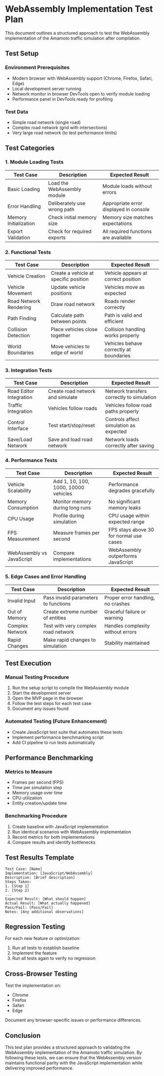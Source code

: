 # WebAssembly Implementation Test Plan

This document outlines a structured approach to test the WebAssembly implementation of the Amamoto traffic simulation after compilation.

## Test Setup

### Environment Prerequisites
- Modern browser with WebAssembly support (Chrome, Firefox, Safari, Edge)
- Local development server running
- Network monitor in browser DevTools open to verify module loading
- Performance panel in DevTools ready for profiling

### Test Data
- Simple road network (single road)
- Complex road network (grid with intersections)
- Very large road network (to test performance limits)

## Test Categories

### 1. Module Loading Tests

| Test Case | Description | Expected Result |
|-----------|-------------|-----------------|
| Basic Loading | Load the WebAssembly module | Module loads without errors |
| Error Handling | Deliberately use wrong path | Appropriate error displayed in console |
| Memory Initialization | Check initial memory size | Memory size matches expectations |
| Export Validation | Check for required exports | All required functions are available |

### 2. Functional Tests

| Test Case | Description | Expected Result |
|-----------|-------------|-----------------|
| Vehicle Creation | Create a vehicle at specific position | Vehicle appears at correct position |
| Vehicle Movement | Update vehicle positions | Vehicles move as expected |
| Road Network Rendering | Draw road network | Roads render correctly |
| Path Finding | Calculate path between points | Path is valid and efficient |
| Collision Detection | Place vehicles close together | Collision handling works properly |
| World Boundaries | Move vehicles to edge of world | Vehicles behave correctly at boundaries |

### 3. Integration Tests

| Test Case | Description | Expected Result |
|-----------|-------------|-----------------|
| Road Editor Integration | Create road network and simulate | Network transfers correctly to simulation |
| Traffic Integration | Vehicles follow roads | Vehicles follow road paths properly |
| Control Interface | Test start/stop/reset | Controls affect simulation as expected |
| Save/Load Network | Save and load road network | Network loads correctly after saving |

### 4. Performance Tests

| Test Case | Description | Expected Result |
|-----------|-------------|-----------------|
| Vehicle Scalability | Add 1, 10, 100, 1000, 10000 vehicles | Performance degrades gracefully |
| Memory Consumption | Monitor memory during long runs | No significant memory leaks |
| CPU Usage | Profile during simulation | CPU usage within expected range |
| FPS Measurement | Measure frames per second | FPS stays above 30 for normal use cases |
| WebAssembly vs JavaScript | Compare implementations | WebAssembly outperforms JavaScript |

### 5. Edge Cases and Error Handling

| Test Case | Description | Expected Result |
|-----------|-------------|-----------------|
| Invalid Input | Pass invalid parameters to functions | Proper error handling, no crashes |
| Out of Memory | Create extreme number of entities | Graceful failure or warning |
| Complex Network | Test with very complex road network | Handles complexity without errors |
| Rapid Changes | Make rapid changes to simulation | Stability maintained |

## Test Execution

### Manual Testing Procedure
1. Run the setup script to compile the WebAssembly module
2. Start the development server
3. Open the MVP page in the browser
4. Follow the test steps for each test case
5. Document any issues found

### Automated Testing (Future Enhancement)
- Create JavaScript test suite that automates these tests
- Implement performance benchmarking script
- Add CI pipeline to run tests automatically

## Performance Benchmarking

### Metrics to Measure
- Frames per second (FPS)
- Time per simulation step
- Memory usage over time
- CPU utilization
- Entity creation/update time

### Benchmarking Procedure
1. Create baseline with JavaScript implementation
2. Run identical scenarios with WebAssembly implementation
3. Record metrics for both implementations
4. Compare results and identify bottlenecks

## Test Results Template

```
Test Case: [Name]
Implementation: [JavaScript/WebAssembly]
Description: [Brief description]
Steps Taken:
1. [Step 1]
2. [Step 2]
...
Expected Result: [What should happen]
Actual Result: [What actually happened]
Pass/Fail: [Pass/Fail]
Notes: [Any additional observations]
```

## Regression Testing

For each new feature or optimization:
1. Run all tests to establish baseline
2. Implement the feature
3. Run all tests again to verify no regression

## Cross-Browser Testing

Test the implementation on:
- Chrome
- Firefox
- Safari
- Edge

Document any browser-specific issues or performance differences.

## Conclusion

This test plan provides a structured approach to validating the WebAssembly implementation of the Amamoto traffic simulation. By following these tests, we can ensure that the WebAssembly version maintains functional parity with the JavaScript implementation while delivering improved performance.